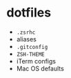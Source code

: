 dotfiles
========

* `.zsrhc`
* aliases
* `.gitconfig`
* `ZSH-THEME`
* iTerm configs
* Mac OS defaults

